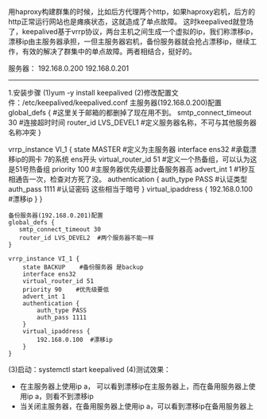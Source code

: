 用haproxy构建群集的时候，比如后方代理两个http，如果haproxy宕机，后方的http正常运行网站也是瘫痪状态，这就造成了单点故障。
这时keepalived就登场了，keepalived基于vrrp协议，两台主机之间生成一个虚拟的ip，我们称漂移ip，漂移ip由主服务器承担，一但主服务器宕机，备份服务器就会抢占漂移ip，继续工作，有效的解决了群集中的单点故障。两者相结合，挺好的。

服务器：
192.168.0.200
192.168.0.201

---
1.安装步骤
(1)yum -y install keepalived
(2)修改配置文件：/etc/keepalived/keepalived.conf
主服务器(192.168.0.200)配置
global_defs {    #这里关于邮箱的都删掉了现在用不到。
   smtp_connect_timeout 30    #连接超时时间
   router_id LVS_DEVEL1     #定义服务器名称，不可与其他服务器名称冲突
}

vrrp_instance VI_1 {
    state MASTER     #定义为主服务器
    interface ens32     #承载漂移ip的网卡 7的系统 ens开头
    virtual_router_id 51   #定义一个热备组，可以认为这是51号热备组
    priority 100          #主服务器优先级要比备服务器高
    advert_int 1          #1秒互相通告一次，检查对方死了没。
    authentication {
        auth_type PASS    #认证类型
        auth_pass 1111    #认证密码  这些相当于暗号
    }
    virtual_ipaddress {
        192.168.0.100    #漂移ip
    }
}
```
备份服务器(192.168.0.201)配置
global_defs {
   smtp_connect_timeout 30
   router_id LVS_DEVEL2  #两个服务器不能一样
}
 
vrrp_instance VI_1 {
    state BACKUP    #备份服务器 是backup
    interface ens32
    virtual_router_id 51
    priority 90    #优先级要低
    advert_int 1
    authentication {
        auth_type PASS
        auth_pass 1111
    }
    virtual_ipaddress {
        192.168.0.100  #漂移ip
    }
}
```
(3)启动：systemctl start keepalived
(4)测试效果：
- 在主服务器上使用ip a， 可以看到漂移ip在主服务器上，而在备用服务器上使用ip a，则看不到漂移ip
- 当关闭主服务器，在备用服务器上使用ip a，可以看到漂移ip在备用服务器上

